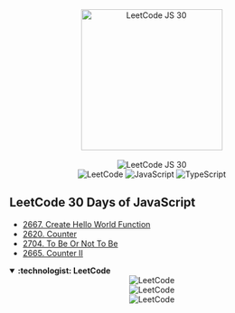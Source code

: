 <div align="center">
<img src="https://assets.leetcode.com/study_plan_v2/30-days-of-javascript/cover" alt="LeetCode JS 30" width="250px">
</div>
</br>

<!-- https://github.com/denvercoder1/readme-typing-svg -->
<div align="center">
<img src="https://readme-typing-svg.demolab.com?font=Inter&pause=1000&color=F7D500&center=true&vCenter=true&width=435&lines=%F0%9F%92%BB+LeetCode+30+Days+of+JavaScript+%F0%9F%91%BE" alt="LeetCode JS 30">
</div>

<div align="center">
<img src="https://img.shields.io/badge/LeetCode-FFA116.svg?style=for-the-badge&logo=LeetCode&logoColor=white" alt="LeetCode">
<img src="https://img.shields.io/badge/JavaScript-F7DF1E.svg?style=for-the-badge&logo=JavaScript&logoColor=black" alt="JavaScript">
<img src="https://img.shields.io/badge/TypeScript-3178C6.svg?style=for-the-badge&logo=TypeScript&logoColor=white" alt="TypeScript">
</div>

## LeetCode 30 Days of JavaScript
- [2667. Create Hello World Function](2667-Create-Hello-World.md)
- [2620. Counter](2620-Counter.md)
- [2704. To Be Or Not To Be](2704-To-Be-Or-Not-To-Be.md)
- [2665. Counter II](2665-counter-ii.md)

<!-- LEETCODE -->
<details open>
<summary> <b> :technologist: LeetCode </b> </summary>
<div align="center">
<!-- LEETCODE https://github.com/songquanpeng/stats-cards --->
<img src="https://stats.justsong.cn/api/leetcode?username=mayannait&cn=true&theme=onedark" alt="LeetCode">
</br>
<!-- LEETCODE https://github.com/JacobLinCool/LeetCode-Stats-Card --->
<img src="https://leetcard.jacoblin.cool/mayannait?ext=activity" alt="LeetCode">
</br>
<!-- LEETCODE https://github.com/KevzPeter/Leetcode-Badge-Showcase -->
<img src="https://leetcode-badge-showcase.vercel.app/api?username=mayannait&theme=dracula&border=border&animated=true" alt="LeetCode">
</div>
</details>
